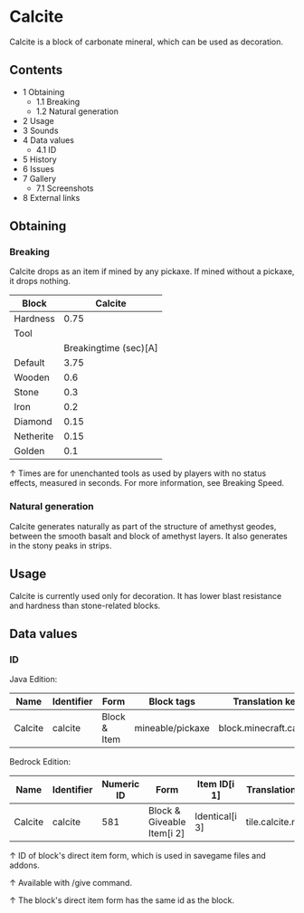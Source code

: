 # Calcite
Calcite is a block of carbonate mineral, which can be used as decoration.

## Contents
- 1 Obtaining
	- 1.1 Breaking
	- 1.2 Natural generation
- 2 Usage
- 3 Sounds
- 4 Data values
	- 4.1 ID
- 5 History
- 6 Issues
- 7 Gallery
	- 7.1 Screenshots
- 8 External links

## Obtaining
### Breaking
Calcite drops as an item if mined by any pickaxe. If mined without a pickaxe, it drops nothing.

| Block     | Calcite               |
|-----------|-----------------------|
| Hardness  | 0.75                  |
| Tool      |                       |
|           | Breakingtime (sec)[A] |
| Default   | 3.75                  |
| Wooden    | 0.6                   |
| Stone     | 0.3                   |
| Iron      | 0.2                   |
| Diamond   | 0.15                  |
| Netherite | 0.15                  |
| Golden    | 0.1                   |


↑ Times are for unenchanted tools as used by players with no status effects, measured in seconds. For more information, see Breaking Speed.


### Natural generation
Calcite generates naturally as part of the structure of amethyst geodes, between the smooth basalt and block of amethyst layers. It also generates in the stony peaks in strips.


## Usage
Calcite is currently used only for decoration. It has lower blast resistance and hardness than stone-related blocks.

## Data values
### ID
Java Edition:

| Name    | Identifier | Form         | Block tags       | Translation key         |
|---------|------------|--------------|------------------|-------------------------|
| Calcite | calcite    | Block & Item | mineable/pickaxe | block.minecraft.calcite |

Bedrock Edition:

| Name    | Identifier | Numeric ID | Form                       | Item ID[i 1]   | Translation key   |
|---------|------------|------------|----------------------------|----------------|-------------------|
| Calcite | calcite    | 581        | Block & Giveable Item[i 2] | Identical[i 3] | tile.calcite.name |


↑ ID of block's direct item form, which is used in savegame files and addons.

↑ Available with /give command.

↑ The block's direct item form has the same id as the block.



